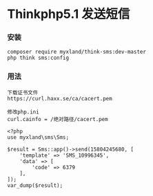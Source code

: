 Thinkphp5.1 发送短信
======

### 安装
~~~
composer require myxland/think-sms:dev-master
php think sms:config
~~~

### 用法
~~~
下载证书文件
https://curl.haxx.se/ca/cacert.pem
~~~
~~~
修改php.ini
curl.cainfo = /绝对路径/cacert.pem
~~~
~~~
<?php
use myxland\sms\Sms;

$result = Sms::app()->send(15804245680, [
	'template' => 'SMS_10996345',
	'data' => [
		'code' => 6379
	],
]);
var_dump($result);
~~~